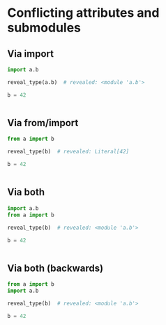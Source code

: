 # Conflicting attributes and submodules

## Via import

```py
import a.b

reveal_type(a.b)  # revealed: <module 'a.b'>
```

```py path=a/__init__.py
b = 42
```

```py path=a/b.py
```

## Via from/import

```py
from a import b

reveal_type(b)  # revealed: Literal[42]
```

```py path=a/__init__.py
b = 42
```

```py path=a/b.py
```

## Via both

```py
import a.b
from a import b

reveal_type(b)  # revealed: <module 'a.b'>
```

```py path=a/__init__.py
b = 42
```

```py path=a/b.py
```

## Via both (backwards)

```py
from a import b
import a.b

reveal_type(b)  # revealed: <module 'a.b'>
```

```py path=a/__init__.py
b = 42
```

```py path=a/b.py
```
